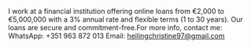 I work at a financial institution offering online loans from €2,000 to €5,000,000 with a 3% annual rate and flexible terms (1 to 30 years). Our loans are secure and commitment-free.For more info, contact me: WhatsApp: +351 963 872 013 Email: heilingchristine97@gmail.com


